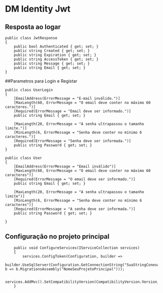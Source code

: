 # DM Identity Jwt

## Resposta ao logar
    public class JwtResponse
    {
        public bool Authenticated { get; set; }
        public string Created { get; set; }
        public string Expiration { get; set; }
        public string AccessToken { get; set; }
        public string Message { get; set; }
        public string Email { get; set; }
    }

##Parametros para Login e Registar

    public class UserLogin
    {
        [EmailAddress(ErrorMessage = "E-mail inválido.")]
        [MaxLength(60, ErrorMessage = "O email deve conter no máximo 60 caracteres.")]
        [Required(ErrorMessage = "Email deve ser informado.")]
        public string Email { get; set; }

        [MaxLength(20, ErrorMessage = "A senha ultrapassou o tamanho limite.")]
        [MinLength(6, ErrorMessage = "Senha deve conter no mínimo 6 caracteres.")]
        [Required(ErrorMessage = "Senha deve ser informada.")]
        public string Password { get; set; }
    }

    public class User
    {        
        [EmailAddress(ErrorMessage = "Email inválido")]
        [MaxLength(60, ErrorMessage = "O email deve conter no máximo 60 caracteres")]
        [Required(ErrorMessage = "O email deve ser informado.")]
        public string Email { get; set; }

        [MaxLength(20, ErrorMessage = "A senha ultrapassou o tamanho limite")]
        [MinLength(6, ErrorMessage = "Senha deve conter no mínimo 6 caracteres")]
        [Required(ErrorMessage = "A senha deve ser informada.")]
        public string Password { get; set; }
        
    }


## Configuração no projeto principal

        public void ConfigureServices(IServiceCollection services)
        {
            services.ConfigToken(Configuration, builder =>
                builder.UseSqlServer(Configuration.GetConnectionString("SuaStringConexao"), b => b.MigrationsAssembly("NomeSeuProjetoPrincipal")));            

            services.AddMvc().SetCompatibilityVersion(CompatibilityVersion.Version_2_2);
        }
